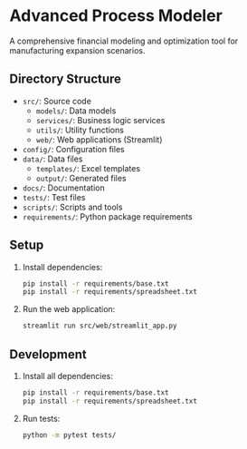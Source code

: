 # Advanced Process Modeler

A comprehensive financial modeling and optimization tool for manufacturing expansion scenarios.

## Directory Structure

- `src/`: Source code
  - `models/`: Data models
  - `services/`: Business logic services
  - `utils/`: Utility functions
  - `web/`: Web applications (Streamlit)
- `config/`: Configuration files
- `data/`: Data files
  - `templates/`: Excel templates
  - `output/`: Generated files
- `docs/`: Documentation
- `tests/`: Test files
- `scripts/`: Scripts and tools
- `requirements/`: Python package requirements

## Setup

1. Install dependencies:
   ```bash
   pip install -r requirements/base.txt
   pip install -r requirements/spreadsheet.txt
   ```

2. Run the web application:
   ```bash
   streamlit run src/web/streamlit_app.py
   ```

## Development

1. Install all dependencies:
   ```bash
   pip install -r requirements/base.txt
   pip install -r requirements/spreadsheet.txt
   ```

2. Run tests:
   ```bash
   python -m pytest tests/
   ```

